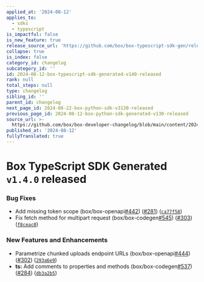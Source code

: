 ```yaml
---
applied_at: '2024-08-12'
applies_to:
  - sdks
  - typescript
is_impactful: false
is_new_feature: true
release_source_url: 'https://github.com/box/box-typescript-sdk-gen/releases/tag/v1.4.0'
collapse: true
is_index: false
category_id: changelog
subcategory_id: ''
id: 2024-08-12-box-typescript-sdk-generated-v140-released
rank: null
total_steps: null
type: changelog
sibling_id: ''
parent_id: changelog
next_page_id: 2024-08-22-box-python-sdk-v3130-released
previous_page_id: 2024-08-12-box-python-sdk-generated-v130-released
source_url: >-
  https://github.com/box/box-developer-changelog/blob/main/content/2024/08-12-box-typescript-sdk-generated-v140-released.md
published_at: '2024-08-12'
fullyTranslated: true
---
```

# Box TypeScript SDK Generated `v1.4.0` released

### Bug Fixes

* Add missing token scope (box/box-openapi[#442][1]) ([#281][2]) ([`ca77f58`][3])
* Fix fetch method for multipart request (box/box-codegen[#545][4]) ([#303][5]) ([`f8ceac0`][6])

### New Features and Enhancements

* Parametrize chunked uploads endpoint URLs (box/box-openapi[#444][7]) ([#302][8]) ([`293a6e9`][9])
* **ts:** Add comments to properties and methods (box/box-codegen[#537][10]) ([#284][11]) ([`db3a2b5`][12])

[1]: https://github.com/box/box-typescript-sdk-gen/issues/442

[2]: https://github.com/box/box-typescript-sdk-gen/issues/281

[3]: https://github.com/box/box-typescript-sdk-gen/commit/ca77f58b10d3a302748750584730f0fcdd8b4b55

[4]: https://github.com/box/box-typescript-sdk-gen/issues/545

[5]: https://github.com/box/box-typescript-sdk-gen/issues/303

[6]: https://github.com/box/box-typescript-sdk-gen/commit/f8ceac005f043017e7cde310490e79ab9195f8d7

[7]: https://github.com/box/box-typescript-sdk-gen/issues/444

[8]: https://github.com/box/box-typescript-sdk-gen/issues/302

[9]: https://github.com/box/box-typescript-sdk-gen/commit/293a6e9aeabbba37e4c12e2322a79717a10e1775

[10]: https://github.com/box/box-typescript-sdk-gen/issues/537

[11]: https://github.com/box/box-typescript-sdk-gen/issues/284

[12]: https://github.com/box/box-typescript-sdk-gen/commit/db3a2b57fbe0eec17373a2acf8089ff247c98225
